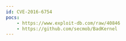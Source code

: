 ```yaml
---
id: CVE-2016-6754
pocs:
    - https://www.exploit-db.com/raw/40846
    - https://github.com/secmob/BadKernel
---
```

